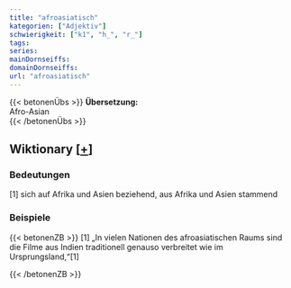 ```yaml
---
title: "afroasiatisch"
kategorien: ["Adjektiv"]
schwierigkeit: ["k1", "h_", "r_"]
tags:
series:
mainDornseiffs:
domainDornseiffs:
url: "afroasiatisch"
---
```


{{< betonenÜbs >}}
**Übersetzung:**  
Afro-Asian  
{{< /betonenÜbs >}}

## Wiktionary [[+](https://de.wiktionary.org/wiki/afroasiatisch)]

### Bedeutungen
[1] sich auf Afrika und Asien beziehend, aus Afrika und Asien stammend  

### Beispiele
{{< betonenZB >}}
[1] „In vielen Nationen des afroasiatischen Raums sind die Filme aus Indien traditionell genauso verbreitet wie im Ursprungsland,“[1]  

{{< /betonenZB >}}

